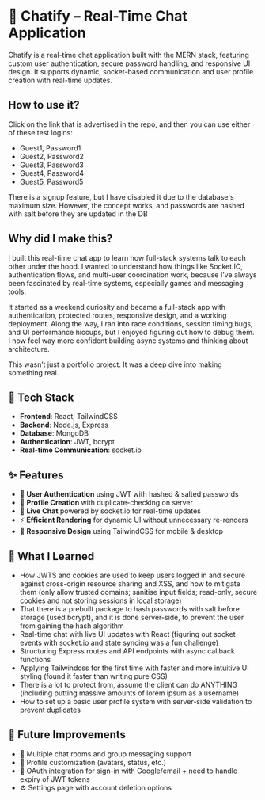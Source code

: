 # 💬 Chatify – Real-Time Chat Application

Chatify is a real-time chat application built with the MERN stack, featuring custom user authentication, secure password handling, and responsive UI design. It supports dynamic, socket-based communication and user profile creation with real-time updates.

## How to use it?
Click on the link that is advertised in the repo, and then you can use either of these test logins:
- Guest1, Password1
- Guest2, Password2
- Guest3, Password3
- Guest4, Password4
- Guest5, Password5

There is a signup feature, but I have disabled it due to the database's maximum size. However, the concept works, and passwords are hashed with salt before they are updated in the DB

## Why did I make this?
I built this real-time chat app to learn how full-stack systems talk to each other under the hood. 
I wanted to understand how things like Socket.IO, authentication flows, and multi-user coordination work, because I’ve always been fascinated by real-time systems, especially games and messaging tools.

It started as a weekend curiosity and became a full-stack app with authentication, protected routes, responsive design, and a working deployment. 
Along the way, I ran into race conditions, session timing bugs, and UI performance hiccups, but I enjoyed figuring out how to debug them. I now feel way more confident building async systems and thinking about architecture.

This wasn’t just a portfolio project. It was a deep dive into making something real.

## 🚀 Tech Stack
- **Frontend**: React, TailwindCSS
- **Backend**: Node.js, Express
- **Database**: MongoDB
- **Authentication**: JWT, bcrypt
- **Real-time Communication**: socket.io

## ✨ Features
- 🔐 **User Authentication** using JWT with hashed & salted passwords
- 👤 **Profile Creation** with duplicate-checking on server
- 💬 **Live Chat** powered by socket.io for real-time updates
- ⚡ **Efficient Rendering** for dynamic UI without unnecessary re-renders
- 📱 **Responsive Design** using TailwindCSS for mobile & desktop

## 🧠 What I Learned
- How JWTS and cookies are used to keep users logged in and secure against cross-origin resource sharing and XSS, and how to mitigate them (only allow trusted domains; sanitise input fields; read-only, secure cookies and not storing sessions in local storage)
- That there is a prebuilt package to hash passwords with salt before storage (used bcrypt), and it is done server-side, to prevent the user from gaining the hash algorithm
- Real-time chat with live UI updates with React (figuring out socket events with socket.io and state syncing was a fun challenge)
- Structuring Express routes and API endpoints with async callback functions
- Applying Tailwindcss for the first time with faster and more intuitive UI styling (found it faster than writing pure CSS)
- There is a lot to protect from, assume the client can do ANYTHING (including putting massive amounts of lorem ipsum as a username)
- How to set up a basic user profile system with server-side validation to prevent duplicates

## 🧪 Future Improvements
- 🔁 Multiple chat rooms and group messaging support
- 🎨 Profile customization (avatars, status, etc.)
- 🔗 OAuth integration for sign-in with Google/email + need to handle expiry of JWT tokens
- ⚙️ Settings page with account deletion options
